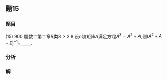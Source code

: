 ## 题15
### 题目
(15) 900 题数二第二章$B$类$8 > 2$
8 设$n$阶矩阵$A$满足方程$A^3 = A^2 + A$,则${(A^2 + A + E)}^{-1} =$_____.
### 分析

### 解
